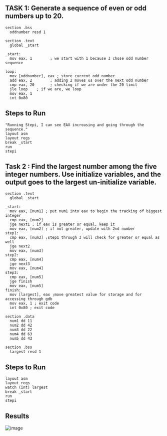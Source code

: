 ## TASK 1: Generate a sequence of even or odd numbers up to 20.
```
section .bss
  oddnumber resd 1     

section .text
  global _start

_start:
  mov eax, 1        ; we start with 1 because I chose odd number sequence

loop:
  mov [oddnumber], eax ; store current odd number
  add eax, 2        ; adding 2 moves us over the next odd number
  cmp eax, 20       ; checking if we are under the 20 limit
  jle loop    ; if we are, we loop
  mov eax, 1
  int 0x80 

```
## Steps to Run
```
"Running Stepi, I can see EAX increasing and going through the sequence."
layout asm
layout regs
break _start
run
stepi
```
## Task 2 : Find the largest number among the five integer numbers. Use initialize variables, and the output goes to the largest un-initialize variable.
```
section .text
  global _start

_start:
  mov eax, [num1] ; put num1 into eax to begin the tracking of biggest integer
  cmp eax, [num2]    
  jge next1 ; if eax is greater or equal, keep it 
  mov eax, [num2] ; if not greater, update with 2nd number        
step1:
  cmp eax, [num3] ;step1 through 3 will check for greater or equal as well
  jge next2
  mov eax, [num3]
step2:
  cmp eax, [num4]
  jge next3
  mov eax, [num4]
step3:
  cmp eax, [num5]
  jge finish
  mov eax, [num5]
finish:
  mov [largest], eax ;move greatest value for storage and for accessing through gdb
  mov eax, 1 ; exit code
  int 0x80 ; exit code

section .data
  num1 dd 11
  num2 dd 42
  num3 dd 22
  num4 dd 63
  num5 dd 43

section .bss
  largest resd 1

```
## Steps to Run
```
layout asm
layout regs
watch (int) largest
break _start
run
stepi
```
## Results
![image](https://github.com/user-attachments/assets/cc878c4c-e0cf-4988-ac4a-a0bf8eaf68ed)
